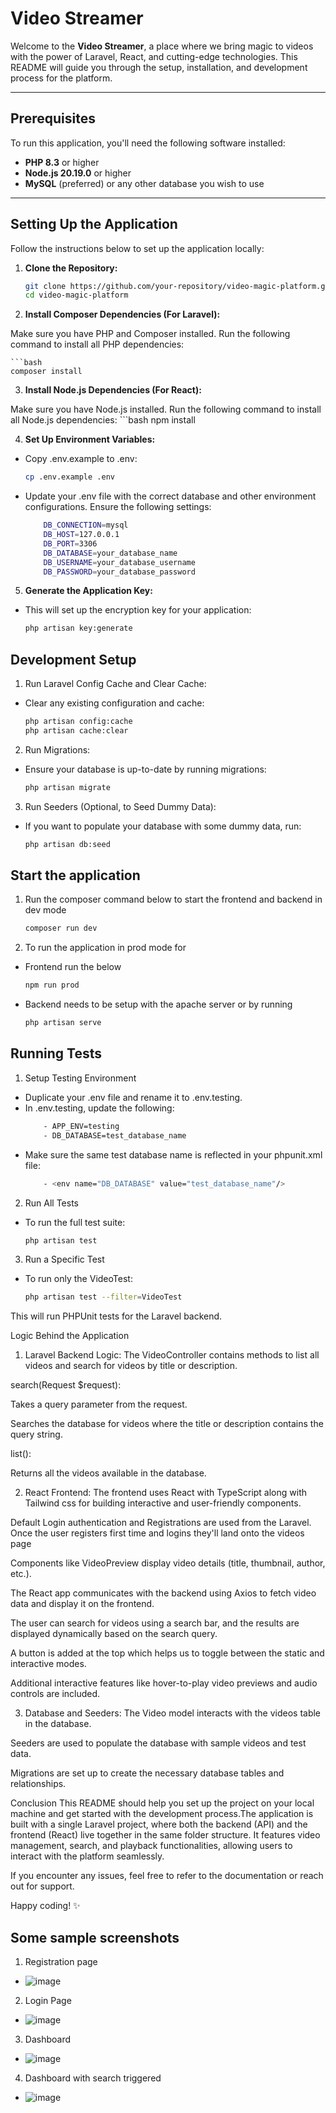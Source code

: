 # Video Streamer

Welcome to the **Video Streamer**, a place where we bring magic to videos with the power of Laravel, React, and cutting-edge technologies. This README will guide you through the setup, installation, and development process for the platform.

---

## Prerequisites

To run this application, you'll need the following software installed:

- **PHP 8.3** or higher
- **Node.js 20.19.0** or higher
- **MySQL** (preferred) or any other database you wish to use

---

## Setting Up the Application

Follow the instructions below to set up the application locally:

1. **Clone the Repository:**

   ```bash
   git clone https://github.com/your-repository/video-magic-platform.git
   cd video-magic-platform

2. **Install Composer Dependencies (For Laravel):**

Make sure you have PHP and Composer installed. Run the following command to install all PHP dependencies:

    ```bash
    composer install

3. **Install Node.js Dependencies (For React):**

Make sure you have Node.js installed. Run the following command to install all Node.js dependencies:
    ```bash
    npm install

4. **Set Up Environment Variables:**

- Copy .env.example to .env:
    ```bash
    cp .env.example .env

- Update your .env file with the correct database and other environment configurations. Ensure the following settings:
    ```bash
        DB_CONNECTION=mysql
        DB_HOST=127.0.0.1
        DB_PORT=3306
        DB_DATABASE=your_database_name
        DB_USERNAME=your_database_username
        DB_PASSWORD=your_database_password


5. **Generate the Application Key:**

- This will set up the encryption key for your application:
    ```bash
    php artisan key:generate

## Development Setup

1. Run Laravel Config Cache and Clear Cache:

- Clear any existing configuration and cache:
    ```bash
    php artisan config:cache
    php artisan cache:clear

2. Run Migrations:

- Ensure your database is up-to-date by running migrations:
    ```bash
    php artisan migrate

3. Run Seeders (Optional, to Seed Dummy Data):

- If you want to populate your database with some dummy data, run:
    ```bash
    php artisan db:seed

## Start the application

1. Run the composer command below to start the frontend and backend in dev mode
    ```bash
    composer run dev

2. To run the application in prod mode for 

- Frontend run the below
    ```bash
    npm run prod

- Backend needs to be setup with the apache server or by running
    ```bash
    php artisan serve

## Running Tests
1. Setup Testing Environment
- Duplicate your .env file and rename it to .env.testing.
- In .env.testing, update the following:
  ```bash
      - APP_ENV=testing
      - DB_DATABASE=test_database_name
- Make sure the same test database name is reflected in your phpunit.xml file:
  ```bash
      - <env name="DB_DATABASE" value="test_database_name"/>
2. Run All Tests
- To run the full test suite:
    ```bash
    php artisan test
3. Run a Specific Test
- To run only the VideoTest:
    ```bash
    php artisan test --filter=VideoTest

This will run PHPUnit tests for the Laravel backend.


Logic Behind the Application

1. Laravel Backend Logic:
The VideoController contains methods to list all videos and search for videos by title or description.

search(Request $request):

Takes a query parameter from the request.

Searches the database for videos where the title or description contains the query string.

list():

Returns all the videos available in the database.

2. React Frontend:
The frontend uses React with TypeScript along with Tailwind css for building interactive and user-friendly components.

Default Login authentication and Registrations are used from the Laravel. Once the user registers first time and logins they'll land onto the videos page

Components like VideoPreview display video details (title, thumbnail, author, etc.).

The React app communicates with the backend using Axios to fetch video data and display it on the frontend.

The user can search for videos using a search bar, and the results are displayed dynamically based on the search query.

A button is added at the top which helps us to toggle between the static and interactive modes.

Additional interactive features like hover-to-play video previews and audio controls are included.

3. Database and Seeders:
The Video model interacts with the videos table in the database.

Seeders are used to populate the database with sample videos and test data.

Migrations are set up to create the necessary database tables and relationships.

Conclusion
This README should help you set up the project on your local machine and get started with the development process.The application is built with a single Laravel project, where both the backend (API) and the frontend (React) live together in the same folder structure. It features video management, search, and playback functionalities, allowing users to interact with the platform seamlessly.

If you encounter any issues, feel free to refer to the documentation or reach out for support.

Happy coding! ✨

## **Some sample screenshots**
1. Registration page
- ![image](https://github.com/user-attachments/assets/e4e7cd40-c736-4d2f-a066-3796299c19e9)

2. Login Page
- ![image](https://github.com/user-attachments/assets/d45ceb08-1fe3-49df-8683-95a579ab6141)

3. Dashboard
- ![image](https://github.com/user-attachments/assets/f5a91788-4c54-47f4-ae3c-d5200589d9b8)

4. Dashboard with search triggered
- ![image](https://github.com/user-attachments/assets/ce027375-f5a1-4d76-852c-b7964e361e7a)


